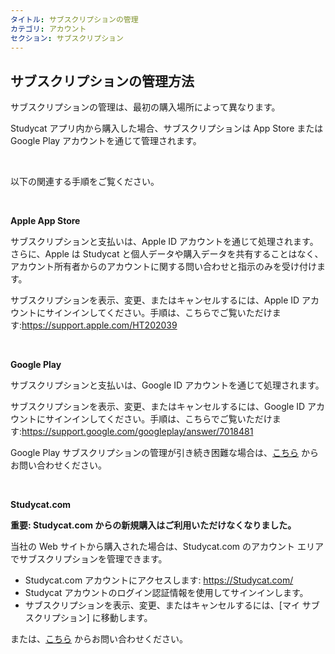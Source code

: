 ```yaml
---
タイトル: サブスクリプションの管理
カテゴリ: アカウント
セクション: サブスクリプション
---
```

## サブスクリプションの管理方法

サブスクリプションの管理は、最初の購入場所によって異なります。

Studycat アプリ内から購入した場合、サブスクリプションは App Store または Google Play アカウントを通じて管理されます。

 

以下の関連する手順をご覧ください。

 

**Apple App Store**

サブスクリプションと支払いは、Apple ID アカウントを通じて処理されます。さらに、Apple は Studycat と個人データや購入データを共有することはなく、アカウント所有者からのアカウントに関する問い合わせと指示のみを受け付けます。

サブスクリプションを表示、変更、またはキャンセルするには、Apple ID アカウントにサインインしてください。手順は、こちらでご覧いただけます:<https://support.apple.com/HT202039>

 

**Google Play**

サブスクリプションと支払いは、Google ID アカウントを通じて処理されます。

サブスクリプションを表示、変更、またはキャンセルするには、Google ID アカウントにサインインしてください。手順は、こちらでご覧いただけます:<https://support.google.com/googleplay/answer/7018481>

Google Play サブスクリプションの管理が引き続き困難な場合は、[こちら](https://help.Studycat.com/hc/en-us/requests/new) からお問い合わせください。

 

**Studycat.com**

**重要: Studycat.com からの新規購入はご利用いただけなくなりました。**

当社の Web サイトから購入された場合は、Studycat.com のアカウント エリアでサブスクリプションを管理できます。

* Studycat.com アカウントにアクセスします: <https://Studycat.com/>
* Studycat アカウントのログイン認証情報を使用してサインインします。
* サブスクリプションを表示、変更、またはキャンセルするには、[マイ サブスクリプション] に移動します。

または、[こちら](https://help.Studycat.com/hc/en-us/requests/new) からお問い合わせください。